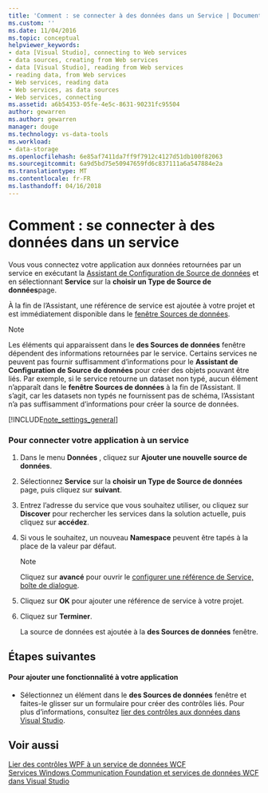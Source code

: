 ```yaml
---
title: 'Comment : se connecter à des données dans un Service | Documents Microsoft'
ms.custom: ''
ms.date: 11/04/2016
ms.topic: conceptual
helpviewer_keywords:
- data [Visual Studio], connecting to Web services
- data sources, creating from Web services
- data [Visual Studio], reading from Web services
- reading data, from Web services
- Web services, reading data
- Web services, as data sources
- Web services, connecting
ms.assetid: a6b54353-05fe-4e5c-8631-90231fc95504
author: gewarren
ms.author: gewarren
manager: douge
ms.technology: vs-data-tools
ms.workload:
- data-storage
ms.openlocfilehash: 6e85af7411da7ff9f7912c4127d51db100f82063
ms.sourcegitcommit: 6a9d5bd75e50947659fd6c837111a6a547884e2a
ms.translationtype: MT
ms.contentlocale: fr-FR
ms.lasthandoff: 04/16/2018
---
```

# <a name="how-to-connect-to-data-in-a-service"></a>Comment : se connecter à des données dans un service
Vous vous connectez votre application aux données retournées par un service en exécutant la [Assistant de Configuration de Source de données](../data-tools/media/data-source-configuration-wizard.png) et en sélectionnant **Service** sur la **choisir un Type de Source de données**page.  
  
 À la fin de l’Assistant, une référence de service est ajoutée à votre projet et est immédiatement disponible dans le [fenêtre Sources de données](add-new-data-sources.md).  
  
> [!NOTE]
>  Les éléments qui apparaissent dans le **des Sources de données** fenêtre dépendent des informations retournées par le service. Certains services ne peuvent pas fournir suffisamment d’informations pour le **Assistant de Configuration de Source de données** pour créer des objets pouvant être liés. Par exemple, si le service retourne un dataset non typé, aucun élément n’apparaît dans le **fenêtre Sources de données** à la fin de l’Assistant. Il s’agit, car les datasets non typés ne fournissent pas de schéma, l’Assistant n’a pas suffisamment d’informations pour créer la source de données.  
  
[!INCLUDE[note_settings_general](../data-tools/includes/note_settings_general_md.md)]  
  
### <a name="to-connect-your-application-to-a-service"></a>Pour connecter votre application à un service  
  
1.  Dans le menu **Données** , cliquez sur **Ajouter une nouvelle source de données**.  
  
2.  Sélectionnez **Service** sur la **choisir un Type de Source de données** page, puis cliquez sur **suivant**.  
  
3.  Entrez l’adresse du service que vous souhaitez utiliser, ou cliquez sur **Discover** pour rechercher les services dans la solution actuelle, puis cliquez sur **accédez**.  
  
4.  Si vous le souhaitez, un nouveau **Namespace** peuvent être tapés à la place de la valeur par défaut.  
  
    > [!NOTE]
    >  Cliquez sur **avancé** pour ouvrir le [configurer une référence de Service, boîte de dialogue](../data-tools/configure-service-reference-dialog-box.md).  
  
5.  Cliquez sur **OK** pour ajouter une référence de service à votre projet.  
  
6.  Cliquez sur **Terminer**.  
  
     La source de données est ajoutée à la **des Sources de données** fenêtre.  
  
## <a name="next-steps"></a>Étapes suivantes  
  
#### <a name="to-add-functionality-to-your-application"></a>Pour ajouter une fonctionnalité à votre application  
  
-   Sélectionnez un élément dans le **des Sources de données** fenêtre et faites-le glisser sur un formulaire pour créer des contrôles liés. Pour plus d’informations, consultez [lier des contrôles aux données dans Visual Studio](../data-tools/bind-controls-to-data-in-visual-studio.md).  
  
## <a name="see-also"></a>Voir aussi  
 [Lier des contrôles WPF à un service de données WCF](../data-tools/bind-wpf-controls-to-a-wcf-data-service.md)   
 [Services Windows Communication Foundation et services de données WCF dans Visual Studio](../data-tools/windows-communication-foundation-services-and-wcf-data-services-in-visual-studio.md)